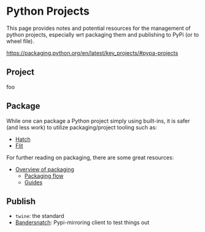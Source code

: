 # Python Projects
This page provides notes and potential resources for the management of python
projects, especially wrt packaging them and publishing to PyPi (or to wheel
file).

https://packaging.python.org/en/latest/key_projects/#pypa-projects


## Project
foo

## Package
While one can package a Python project simply using built-ins,
it is safer (and less work) to utilize packaging/project tooling
such as:

- [Hatch](https://hatch.pypa.io/latest/)
- [Flit](https://flit.pypa.io/en/latest/)

For further reading on packaging, there are some great resources:
- [Overview of packaging](https://packaging.python.org/en/latest/overview/)
  - [Packaging flow](https://packaging.python.org/en/latest/flow/)
  - [Guides](https://packaging.python.org/en/latest/guides/)



## Publish

- `twine`: the standard
- [Bandersnatch](https://github.com/pypa/bandersnatch): Pypi-mirroring client to test things out
